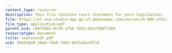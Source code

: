 ```yaml
---
content_type: resource
description: This file contains court statement for porn legislation.
file: https://ol-ocw-studio-app-qa.s3.amazonaws.com/courses/6-805-ethics-and-the-law-on-the-electronic-frontier-fall-2005/94e918e030abf4e67d620251a5ec0714_coatsnov97.pdf
file_type: application/pdf
parent_uid: c807d991-0c36-a7b6-1022-b5e758877384
resourcetype: Document
title: coatsnov97.pdf
uid: 94e918e0-30ab-f4e6-7d62-0251a5ec0714
---
```

